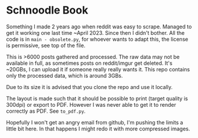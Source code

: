 # Schnoodle Book

Something I made 2 years ago when reddit was easy to scrape. Managed to get it working one last time ~April 2023. Since then I didn't bother. All the code is in `main - obsolete.py`, for whoever wants to adapt this, the license is permissive, see top of the file.

This is >6000 posts gathered and processed. The raw data may not be available in full, as sometimes posts on reddit/imgur get deleted. It's ~20GBs, I can upload it if someone really really wants it. This repo contains only the processed data, which is around 3GBs.

Due to its size it is advised that you clone the repo and use it locally.

The layout is made such that it should be possible to print (target quality is 300dpi) or export to PDF. However I was never able to get it to render correctly as PDF. See `to_pdf.py`.

Hopefully I won't get an angry email from github, I'm pushing the limits a little bit here. In that happens I might redo it with more compressed images.
